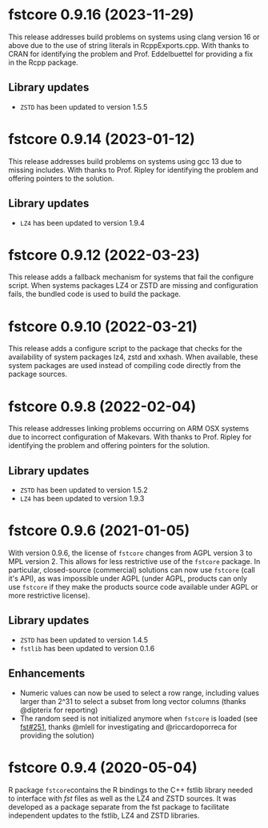 
# fstcore 0.9.16 (2023-11-29)

This release addresses build problems on systems using clang version 16 or above due to the use of string literals
in RcppExports.cpp. With thanks to CRAN for identifying the problem and Prof. Eddelbuettel for providing a fix in
the Rcpp package.

## Library updates

* `ZSTD` has been updated to version 1.5.5


# fstcore 0.9.14 (2023-01-12)

This release addresses build problems on systems using gcc 13 due to missing <cstdint> includes. With thanks to
Prof. Ripley for identifying the problem and offering pointers to the solution.

## Library updates

* `LZ4` has been updated to version 1.9.4


# fstcore 0.9.12 (2022-03-23)

This release adds a fallback mechanism for systems that fail the configure script. When systems packages LZ4 or
ZSTD are missing and configuration fails, the bundled code is used to build the package.


# fstcore 0.9.10 (2022-03-21)

This release adds a configure script to the package that checks for the availability of system packages lz4, zstd and
xxhash. When available, these system packages are used instead of compiling code directly from the package sources.


# fstcore 0.9.8 (2022-02-04)

This release addresses linking problems occurring on ARM OSX systems due to incorrect configuration of Makevars.
With thanks to Prof. Ripley for identifying the problem and offering pointers for the solution.

## Library updates

* `ZSTD` has been updated to version 1.5.2
* `LZ4` has been updated to version 1.9.3


# fstcore 0.9.6 (2021-01-05)

With version 0.9.6, the license of `fstcore` changes from AGPL version 3 to MPL version 2. This allows for less
restrictive use of the `fstcore` package. In particular, closed-source (commercial) solutions can now use `fstcore`
(call it's API), as was impossible under AGPL (under AGPL, products can only use `fstcore` if they make the products
source code available under AGPL or more restrictive license).

## Library updates

* `ZSTD` has been updated to version 1.4.5
* `fstlib` has been updated to version 0.1.6

## Enhancements

* Numeric values can now be used to select a row range, including values larger than 2^31 to select a subset from
long vector columns (thanks @dipterix for reporting)
* The random seed is not initialized anymore when `fstcore` is loaded (see [fst#251](https://github.com/fstpackage/fst/issues/251), thanks @mlell for investigating and @riccardoporreca for providing the solution)


# fstcore 0.9.4 (2020-05-04)

R package `fstcore`contains the R bindings to the C++ fstlib library needed to interface with _fst_ files as well as
the LZ4 and ZSTD sources. It was developed as a package separate from the fst package to facilitate independent
updates to the fstlib, LZ4 and ZSTD libraries.

